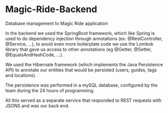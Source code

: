 # Magic-Ride-Backend
Database management to Magic Ride application


In the backend we used the SpringBoot framework, which like Spring is used to do dependency injection through annotations (ex: @RestController, @Service, ...), to avoid even more boilerplate code we use the Lombok library that gave us access to other annotations (eg @Getter, @Setter, @EqualsAndHashCode, ...).

We used the Hibernate framework (which implements the Java Persistence API) to annotate our entities that would be persisted (users, guides, tags and locations).

The persistence was performed in a mySQL database, configured by the team during the 24 hours of programming.

All this served as a separate service that responded to REST requests with JSONS and was our back end.
